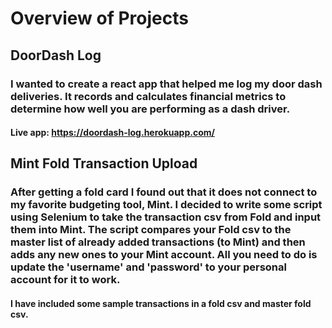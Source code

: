 # Overview of Projects

## DoorDash Log
### I wanted to create a react app that helped me log my door dash deliveries.  It records and calculates financial metrics to determine how well you are performing as a dash driver.  
#### Live app: https://doordash-log.herokuapp.com/


## Mint Fold Transaction Upload
### After getting a fold card I found out that it does not connect to my favorite budgeting tool, Mint.  I decided to write some script using Selenium to take the transaction csv from Fold and input them into Mint.  The script compares your Fold csv to the master list of already added transactions (to Mint) and then adds any new ones to your Mint account.  All you need to do is update the 'username' and 'password' to your personal account for it to work.
#### I have included some sample transactions in a fold csv and master fold csv.
